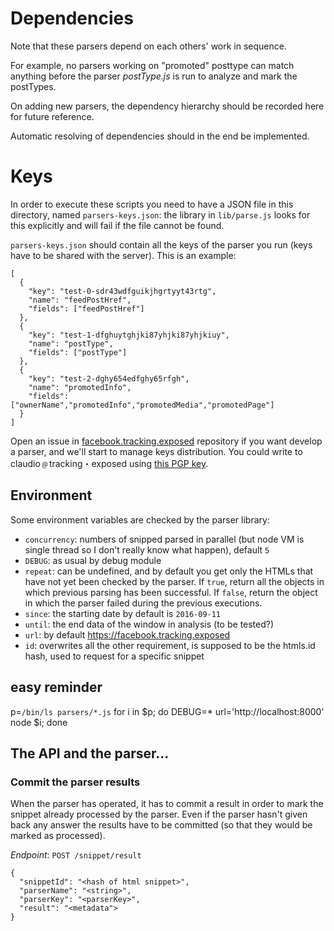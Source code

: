 # Dependencies

Note that these parsers depend on each others' work in sequence.

For example, no parsers working on "promoted" posttype can match anything before the parser _postType.js_ is run to analyze and mark the postTypes.

On adding new parsers, the dependency hierarchy should be recorded here for future reference.

Automatic resolving of dependencies should in the end be implemented.

# Keys

In order to execute these scripts you need to have a JSON file in
this directory, named `parsers-keys.json`: the library in `lib/parse.js` looks for this explicitly and will fail if the file cannot be found.

`parsers-keys.json` should contain all the keys of the
parser you run (keys have to be shared with the server). This is an example:

```
[
  {
    "key": "test-0-sdr43wdfguikjhgrtyyt43rtg",
    "name": "feedPostHref",
    "fields": ["feedPostHref"]
  },
  {
    "key": "test-1-dfghuytghjki87yhjki87yhjkiuy",
    "name": "postType",
    "fields": ["postType"]
  },
  {
    "key": "test-2-dghy654edfghy65rfgh",
    "name": "promotedInfo",
    "fields": ["ownerName","promotedInfo","promotedMedia","promotedPage"]
  }
]
```

Open an issue in [facebook.tracking.exposed](https://github.com/tracking-exposed/facebook) repository if you want develop a parser, and we'll start to manage keys distribution. You could write to claudio﹫tracking・exposed using [this PGP key](https://keybase.io/vecna).

## Environment

Some environment variables are checked by the parser library:

  * `concurrency`: numbers of snipped parsed in parallel (but node VM is single thread so I don't really know what happen), default `5`
  * `DEBUG`: as usual by debug module
  * `repeat`: can be undefined, and by default you get only the HTMLs that have not yet been checked by the parser. If `true`, return all the objects in which previous parsing has been successful. If `false`, return the object in which the parser failed during the previous executions.
  * `since`: the starting date by default is `2016-09-11`
  * `until`: the end data of the window in analysis (to be tested?)
  * `url`: by default https://facebook.tracking.exposed
  * `id`: overwrites all the other requirement, is supposed to be the htmls.id hash, used to request for a specific snippet

## easy reminder

p=`/bin/ls parsers/*.js`
for i in $p; do DEBUG=* url='http://localhost:8000' node $i; done


## The API and the parser...

### Commit the parser results

When the parser has operated, it has to commit a result in order to mark
the snippet already processed by the parser. Even if the parser hasn't
given back any answer the results have to be committed (so that they would be marked as processed).

*Endpoint*: `POST /snippet/result`

```
{
  "snippetId": "<hash of html snippet>",
  "parserName": "<string>",
  "parserKey": "<parserKey>",
  "result": "<metadata">
}
```
